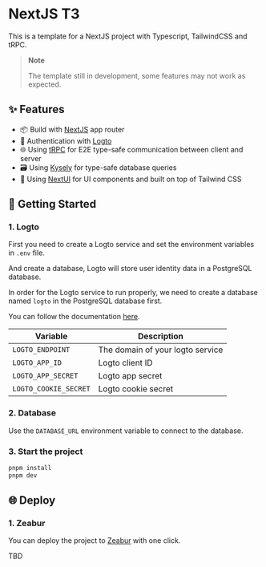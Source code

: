 # NextJS T3

This is a template for a NextJS project with Typescript, TailwindCSS and tRPC.

> **Note**
>
> The template still in development, some features may not work as expected.

## ✨ Features

- 📦 Build with [NextJS](https://nextjs.org/) app router
- 🛂 Authentication with [Logto](https://logto.io/)
- 🌐 Using [tRPC](https://trpc.io/) for E2E type-safe communication between client and server
- 🗃️ Using [Kysely](https://kysely.dev/) for type-safe database queries
- 🎨 Using [NextUI](https://nextui.org/) for UI components and built on top of Tailwind CSS

## 🚀 Getting Started

### 1. Logto

First you need to create a Logto service and set the environment variables in `.env` file.

And create a database, Logto will store user identity data in a PostgreSQL database.

In order for the Logto service to run properly, we need to create a database named `logto` in the PostgreSQL database first.

You can follow the documentation [here](https://zeabur.com/docs/marketplace/logto).

| Variable              | Description                      |
| --------------------- | -------------------------------- |
| `LOGTO_ENDPOINT`      | The domain of your logto service |
| `LOGTO_APP_ID`        | Logto client ID                  |
| `LOGTO_APP_SECRET`    | Logto app secret                 |
| `LOGTO_COOKIE_SECRET` | Logto cookie secret              |

### 2. Database

Use the `DATABASE_URL` environment variable to connect to the database.

### 3. Start the project

```bash
pnpm install
pnpm dev
```

## 🌐 Deploy

### 1. Zeabur

You can deploy the project to [Zeabur](https://zeabur.com/) with one click.

TBD